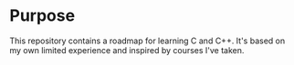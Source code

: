 # Purpose
This repository contains a roadmap for learning C and C++.
It's based on my own limited experience and inspired by courses I've taken.